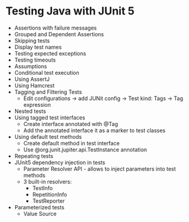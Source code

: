 # Testing Java with JUnit 5

* Assertions with failure messages
* Grouped and Dependent Assertions
* Skipping tests
* Display test names
* Testing expected exceptions
* Testing timeouts
* Assumptions
* Conditional test execution
* Using AssertJ
* Using Hamcrest
* Tagging and Filtering Tests
    * Edit configurations -> add JUNit config -> Test kind: Tags -> Tag expression
* Nested tests
* Using tagged test interfaces
    * Create interface annotated with @Tag
    * Add the annotated interface it as a marker to test classes
* Using default test methods
    * Create default method in test interface
    * Use @org.junit.jupiter.api.TestInstance annotation
* Repeating tests
* JUnit5 dependency injection in tests
    * Parameter Resolver API - allows to inject parameters into test methods
    * 3 built-in resolvers:
        * TestInfo
        * RepetitionInfo
        * TestReporter
* Parameterized tests
    * Value Source
